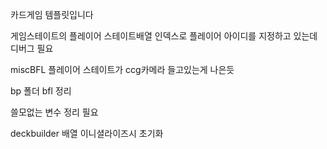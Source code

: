 카드게임 템플릿입니다

게임스테이트의 플레이어 스테이트배열 인덱스로 플레이어 아이디를 지정하고 있는데 디버그 필요

miscBFL
플레이어 스테이트가 ccg카메라 들고있는게 나은듯

bp 폴더 bfl 정리

쓸모없는 변수 정리 필요

deckbuilder 배열 이니셜라이즈시 초기화
